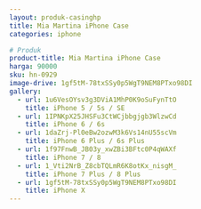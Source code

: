 ```yaml
---
layout: produk-casinghp
title: Mia Martina iPhone Case
categories: iphone

# Produk
product-title: Mia Martina iPhone Case
harga: 90000
sku: hn-0929
image-drive: 1gf5tM-78txSSy0p5WgT9NEM8PTxo98DI
gallery:
  - url: 1u6VesOYsv3g3DViA1MhP0K9oSuFynTtO
    title: iPhone 5 / 5s / SE
  - url: 1IPNKpX25JHSFu3CtWCjbbgjgb3WlzwCd
    title: iPhone 6 / 6s
  - url: 1daZrj-Pl0eBw2ozwM3k6Vs14nU55scVm
    title: iPhone 6 Plus / 6s Plus
  - url: 1f97FnwB_JB03y_xwZBi3BFtc0P4qWAXf
    title: iPhone 7 / 8
  - url: 1_Vti2NrB_Z8cbTQLmR6K8otKx_nisgM_
    title: iPhone 7 Plus / 8 Plus
  - url: 1gf5tM-78txSSy0p5WgT9NEM8PTxo98DI
    title: iPhone X
---
```

